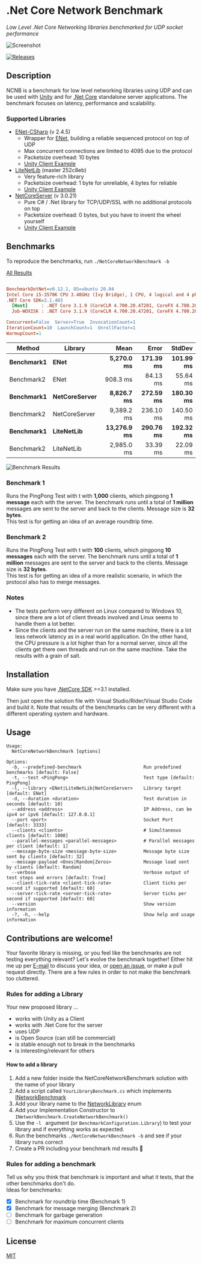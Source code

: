 # .Net Core Network Benchmark

*Low Level .Net Core Networking libraries benchmarked for UDP socket performance*

![Screenshot](./Docs/screenshot.png)

[![Releases](https://img.shields.io/github/release/JohannesDeml/NetCoreNetworkBenchmark/all.svg)](../../releases)

## Description

NCNB is a benchmark for low level networking libraries using UDP and can be used with [Unity](https://unity3d.com) and for [.Net Core](https://en.wikipedia.org/wiki/.NET_Core) standalone server applications. The benchmark focuses on latency, performance and scalability.

### Supported Libraries

* [ENet-CSharp](https://github.com/nxrighthere/ENet-CSharp) (v 2.4.5)
  * Wrapper for [ENet](https://github.com/lsalzman/enet), building a reliable sequenced protocol on top of UDP
  * Max concurrent connections are limited to 4095 due to the protocol
  * Packetsize overhead: 10 bytes
  * [Unity Client Example](https://github.com/JohannesDeml/ENetUnityMobile)
* [LiteNetLib](https://github.com/RevenantX/LiteNetLib) (master 252c8eb)
  * Very feature-rich library
  * Packetsize overhead: 1 byte for unreliable, 4 bytes for reliable
  * [Unity Client Example](https://github.com/RevenantX/NetGameExample)
* [NetCoreServer](https://github.com/chronoxor/NetCoreServer) (v 3.0.21)
  * Pure C# / .Net library for TCP/UDP/SSL with no additional protocols on top
  * Packetsize overhead: 0 bytes, but you have to invent the wheel yourself
  * [Unity Client Example](https://github.com/JohannesDeml/Unity-Net-Core-Networking-Sockets)

## Benchmarks

To reproduce the benchmarks, run `./NetCoreNetworkBenchmark -b`

[All Results](./Benchmarks)


``` ini

BenchmarkDotNet=v0.12.1, OS=ubuntu 20.04
Intel Core i5-3570K CPU 3.40GHz (Ivy Bridge), 1 CPU, 4 logical and 4 physical cores
.NET Core SDK=3.1.403
  [Host]     : .NET Core 3.1.9 (CoreCLR 4.700.20.47201, CoreFX 4.700.20.47203), X64 RyuJIT
  Job-WOXISK : .NET Core 3.1.9 (CoreCLR 4.700.20.47201, CoreFX 4.700.20.47203), X64 RyuJIT

Concurrent=False  Server=True  InvocationCount=1  
IterationCount=10  LaunchCount=1  UnrollFactor=1  
WarmupCount=1  

```
|     Method |       Library |        Mean |     Error |    StdDev |
|----------- |-------------- |------------:|----------:|----------:|
| **Benchmark1** |          **ENet** |  **5,270.0 ms** | **171.39 ms** | **101.99 ms** |
| Benchmark2 |          ENet |    908.3 ms |  84.13 ms |  55.64 ms |
| **Benchmark1** | **NetCoreServer** |  **8,826.7 ms** | **272.59 ms** | **180.30 ms** |
| Benchmark2 | NetCoreServer |  9,389.2 ms | 236.10 ms | 140.50 ms |
| **Benchmark1** |    **LiteNetLib** | **13,276.9 ms** | **290.76 ms** | **192.32 ms** |
| Benchmark2 |    LiteNetLib |  2,985.0 ms |  33.39 ms |  22.09 ms |

![Benchmark Results](./Docs/NetCoreNetworkBenchmark.PredefinedBenchmark-barplot.png)

### Benchmark 1
Runs the PingPong Test with t with **1,000** clients, which pingpong **1 message** each with the server. The benchmark runs until a total of **1 million** messages are sent to the server and back to the clients. Message size is **32 bytes**.  
This test is for getting an idea of an average roundtrip time.

### Benchmark 2
Runs the PingPong Test with t with **100** clients, which pingpong **10 messages** each with the server. The benchmark runs until a total of **1 million** messages are sent to the server and back to the clients. Message size is **32 bytes**.  
This test is for getting an idea of a more realistic scenario, in which the protocol also has to merge messages.

### Notes

* The tests perform very different on Linux compared to Windows 10, since there are a lot of client threads involved and Linux seems to handle them a lot better.
* Since the clients and the server run on the same machine, there is a lot less network latency as in a real world application. On the other hand, the CPU pressure is a lot higher than for a normal server, since all the clients get there own threads and run on the same machine. Take the results with a grain of salt.



## Installation

Make sure you have [.NetCore SDK](https://dotnet.microsoft.com/download) >=3.1 installed.

Then just open the solution file with Visual Studio/Rider/Visual Studio Code and build it. Note that results of the benchmarks can be very different with a different operating system and hardware.

## Usage

```
Usage:
  NetCoreNetworkBenchmark [options]

Options:
  -b, --predefined-benchmark                       Run predefined benchmarks [default: False]
  -t, --test <PingPong>                            Test type [default: PingPong]
  -l, --library <ENet|LiteNetLib|NetCoreServer>    Library target [default: ENet]
  -d, --duration <duration>                        Test duration in seconds [default: 10]
  --address <address>                              IP Address, can be ipv4 or ipv6 [default: 127.0.0.1]
  --port <port>                                    Socket Port [default: 3333]
  --clients <clients>                              # Simultaneous clients [default: 1000]
  --parallel-messages <parallel-messages>          # Parallel messages per client [default: 1]
  --message-byte-size <message-byte-size>          Message byte size sent by clients [default: 32]
  --message-payload <Ones|Random|Zeros>            Message load sent by clients [default: Random]
  --verbose                                        Verbose output of test steps and errors [default: True]
  --client-tick-rate <client-tick-rate>            Client ticks per second if supported [default: 60]
  --server-tick-rate <server-tick-rate>            Server ticks per second if supported [default: 60]
  --version                                        Show version information
  -?, -h, --help                                   Show help and usage information
```

## Contributions are welcome!

Your favorite library is missing, or you feel like the benchmarks are not testing everything relevant? Let's evolve the benchmark together! Either hit me up per [E-mail](mailto:public@deml.io) to discuss your idea, or [open an issue](../../issues), or make a pull request directly. There are a few rules in order to not make the benchmark too cluttered.

### Rules for adding a Library

Your new proposed library ... 

* works with Unity as a Client
* works with .Net Core for the server 
* uses UDP
* is Open Source (can still be commercial)
* is stable enough not to break in the benchmarks
* is interesting/relevant for others

#### How to add a library

1. Add a new folder inside the NetCoreNetworkBenchmark solution with the name of your library
2. Add a script called `YourLibraryBenchmark.cs` which implements [INetworkBenchmark](../../blob/master/NetCoreNetworkBenchmark/INetworkBenchmark.cs)
3. Add your library name to the [NetworkLibrary](../../blob/master/NetCoreNetworkBenchmark/NetworkLibrary.cs) enum
4. Add your Implementation Constructor to `INetworkBenchmark.CreateNetworkBenchmark()`
5. Use the `-l ` argument (or `BenchmarkConfiguration.Library`) to test your library and if everything works as expected.
6. Run the benchmarks `./NetCoreNetworkBenchmark -b` and see if your library runs correct
7. Create a PR including your benchmark md results 🎉

### Rules for adding a benchmark

Tell us why you think that benchmark is important and what it tests, that the other benchmarks don't do.  
Ideas for benchmarks:

- [x] Benchmark for roundtrip time (Benchmark 1)
- [x] Benchmark for message merging (Benchmark 2)
- [ ] Benchmark for garbage generation
- [ ] Benchmark for maximum concurrent clients

## License

[MIT](./LICENSE)